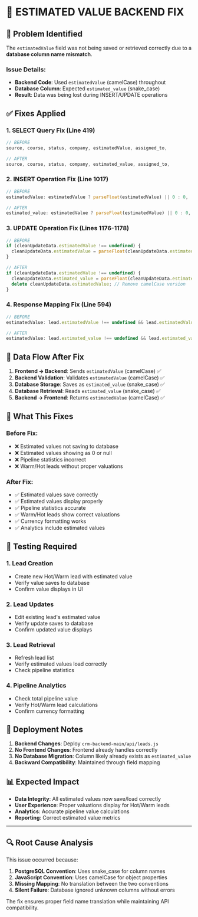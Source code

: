 # 🔧 ESTIMATED VALUE BACKEND FIX

## 🚨 **Problem Identified**
The `estimatedValue` field was not being saved or retrieved correctly due to a **database column name mismatch**.

### Issue Details:
- **Backend Code**: Used `estimatedValue` (camelCase) throughout
- **Database Column**: Expected `estimated_value` (snake_case)
- **Result**: Data was being lost during INSERT/UPDATE operations

## ✅ **Fixes Applied**

### 1. **SELECT Query Fix** (Line 419)
```javascript
// BEFORE
source, course, status, company, estimatedValue, assigned_to,

// AFTER  
source, course, status, company, estimated_value, assigned_to,
```

### 2. **INSERT Operation Fix** (Line 1017)
```javascript
// BEFORE
estimatedValue: estimatedValue ? parseFloat(estimatedValue) || 0 : 0,

// AFTER
estimated_value: estimatedValue ? parseFloat(estimatedValue) || 0 : 0,
```

### 3. **UPDATE Operation Fix** (Lines 1176-1178)
```javascript
// BEFORE
if (cleanUpdateData.estimatedValue !== undefined) {
  cleanUpdateData.estimatedValue = parseFloat(cleanUpdateData.estimatedValue) || 0;
}

// AFTER
if (cleanUpdateData.estimatedValue !== undefined) {
  cleanUpdateData.estimated_value = parseFloat(cleanUpdateData.estimatedValue) || 0;
  delete cleanUpdateData.estimatedValue; // Remove camelCase version
}
```

### 4. **Response Mapping Fix** (Line 594)
```javascript
// BEFORE  
estimatedValue: lead.estimatedValue !== undefined && lead.estimatedValue !== null ? parseFloat(lead.estimatedValue) || 0 : 0

// AFTER
estimatedValue: lead.estimated_value !== undefined && lead.estimated_value !== null ? parseFloat(lead.estimated_value) || 0 : 0
```

## 🔄 **Data Flow After Fix**

1. **Frontend → Backend**: Sends `estimatedValue` (camelCase) ✅
2. **Backend Validation**: Validates `estimatedValue` (camelCase) ✅
3. **Database Storage**: Saves as `estimated_value` (snake_case) ✅
4. **Database Retrieval**: Reads `estimated_value` (snake_case) ✅  
5. **Backend → Frontend**: Returns `estimatedValue` (camelCase) ✅

## 🎯 **What This Fixes**

### Before Fix:
- ❌ Estimated values not saving to database
- ❌ Estimated values showing as 0 or null
- ❌ Pipeline statistics incorrect
- ❌ Warm/Hot leads without proper valuations

### After Fix:
- ✅ Estimated values save correctly
- ✅ Estimated values display properly  
- ✅ Pipeline statistics accurate
- ✅ Warm/Hot leads show correct valuations
- ✅ Currency formatting works
- ✅ Analytics include estimated values

## 🧪 **Testing Required**

### 1. **Lead Creation**
- Create new Hot/Warm lead with estimated value
- Verify value saves to database
- Confirm value displays in UI

### 2. **Lead Updates**
- Edit existing lead's estimated value
- Verify update saves to database
- Confirm updated value displays

### 3. **Lead Retrieval**
- Refresh lead list
- Verify estimated values load correctly
- Check pipeline statistics

### 4. **Pipeline Analytics**
- Check total pipeline value
- Verify Hot/Warm lead calculations
- Confirm currency formatting

## 🚀 **Deployment Notes**

1. **Backend Changes**: Deploy `crm-backend-main/api/leads.js`
2. **No Frontend Changes**: Frontend already handles correctly
3. **No Database Migration**: Column likely already exists as `estimated_value`
4. **Backward Compatibility**: Maintained through field mapping

## 📊 **Expected Impact**

- **Data Integrity**: All estimated values now save/load correctly
- **User Experience**: Proper valuations display for Hot/Warm leads
- **Analytics**: Accurate pipeline value calculations
- **Reporting**: Correct estimated value metrics

---

## 🔍 **Root Cause Analysis**

This issue occurred because:
1. **PostgreSQL Convention**: Uses snake_case for column names
2. **JavaScript Convention**: Uses camelCase for object properties  
3. **Missing Mapping**: No translation between the two conventions
4. **Silent Failure**: Database ignored unknown columns without errors

The fix ensures proper field name translation while maintaining API compatibility.